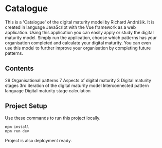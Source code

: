 # Catalogue

This is a 'Catalogue' of the digital maturity model by Richard Andrášik. It is created in language JavaScript with the Vue framework as a web application. Using this application you can easily apply or study the digital maturity model. Simply run the application, choose which patterns has your organisation completed and calculate your digital maturity. You can even use this model to further improve your organisation by completing future patterns.

## Contents

29 Organisational patterns
7 Aspects of digital maturity
3 Digital maturity stages
3rd iteration of the digital maturity model
Interconnected pattern language
Digital maturity stage calculation 

## Project Setup

Use these commands to run this project locally.

```sh
npm install
npm run dev
```

Project is also deployment ready.
